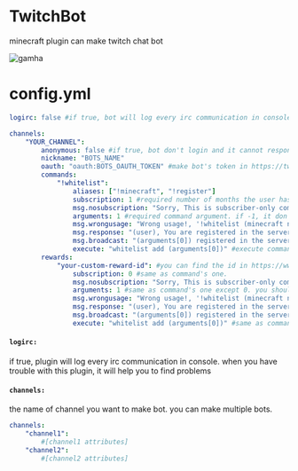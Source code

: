 # TwitchBot

minecraft plugin can make twitch chat bot

![gamha](https://user-images.githubusercontent.com/7782247/104819932-87a32a00-5874-11eb-93c7-7d45f2911a6e.png)


# config.yml
``` yaml
logirc: false #if true, bot will log every irc communication in console.

channels:
    "YOUR_CHANNEL":
        anonymous: false #if true, bot don't login and it cannot response to command/reward.
        nickname: "BOTS_NAME"
        oauth: "oauth:BOTS_OAUTH_TOKEN" #make bot's token in https://twitchapps.com/tmi/
        commands:
            "!whitelist":
                aliases: ["!minecraft", "!register"]
                subscription: 1 #required number of months the user has been a subscriber
                msg.nosubscription: "Sorry, This is subscriber-only command." #response message when user is not subscriber or not fulfill months
                arguments: 1 #required command argument. if -1, it don't check number of arguments. if 0, user shouldn't type anything behind command. if 1 or bigger, it requires arguments to use command.
                msg.wrongusage: "Wrong usage!, '!whitelist (minecraft name)'" #response message when user uses command incorrectly.
                msg.response: "(user), You are registered in the server! Welcome (arguments[0])!" #response message when user uses command correctly.
                msg.broadcast: "(arguments[0]) registered in the server!" #broadcast message to everyone in the server when user uses command correctly.
                execute: "whitelist add (arguments[0])" #execute command when user uses command correctly.
        rewards:
            "your-custom-reward-id": #you can find the id in https://www.instafluff.tv/TwitchCustomRewardID/?channel=YOUR_CHANNEL
                subscription: 0 #same as command's one.
                msg.nosubscription: "Sorry, This is subscriber-only command." #same as command's one.
                arguments: 1 #same as command's one except 0. you shouldn't set to 0. and custom reward setting in twitch MUST CHECKED 'Require Viewer to Enter Text' 
                msg.wrongusage: "Wrong usage!, '!whitelist (minecraft name)'" #same as command's one.
                msg.response: "(user), You are registered in the server! Welcome (arguments[0])!" #same as command's one.
                msg.broadcast: "(arguments[0]) registered in the server!" #same as command's one.
                execute: "whitelist add (arguments[0])" #same as command's one.
```

#### `logirc:`
if true, plugin will log every irc communication in console.
when you have trouble with this plugin, it will help you to find problems

#### `channels:`
the name of channel you want to make bot.
you can make multiple bots.
``` yaml
channels:
    "channel1":
        #[channel1 attributes]
    "channel2":
        #[channel2 attributes]
```


